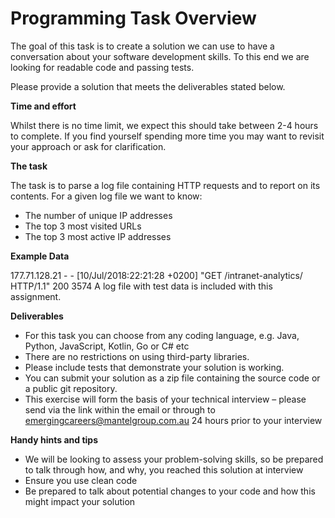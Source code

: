 # Programming Task Overview

The goal of this task is to create a solution we can use to have a conversation about your
software development skills. To this end we are looking for readable code and passing
tests.

Please provide a solution that meets the deliverables stated below.

**Time and effort**

Whilst there is no time limit, we expect this should take between 2-4 hours to complete. If
you find yourself spending more time you may want to revisit your approach or ask for
clarification.

**The task**

The task is to parse a log file containing HTTP requests and to report on its contents. For a
given log file we want to know:
- The number of unique IP addresses
- The top 3 most visited URLs
- The top 3 most active IP addresses

**Example Data**

177.71.128.21 - - [10/Jul/2018:22:21:28 +0200] "GET /intranet-analytics/ HTTP/1.1" 200 3574
A log file with test data is included with this assignment.

**Deliverables**

- For this task you can choose from any coding language, e.g. Java, Python,
JavaScript, Kotlin, Go or C# etc
- There are no restrictions on using third-party libraries.
- Please include tests that demonstrate your solution is working.
- You can submit your solution as a zip file containing the source code or a public git
repository.
- This exercise will form the basis of your technical interview – please send via the
link within the email or through to emergingcareers@mantelgroup.com.au 24
hours prior to your interview

**Handy hints and tips**

- We will be looking to assess your problem-solving skills, so be prepared to talk
through how, and why, you reached this solution at interview
- Ensure you use clean code
- Be prepared to talk about potential changes to your code and how this might
impact your solution